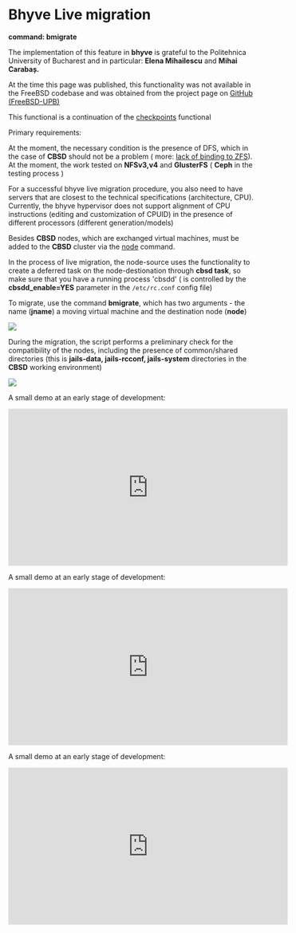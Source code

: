 # Bhyve Live migration

**command: bmigrate**

The implementation of this feature in **bhyve** is grateful to the Politehnica University of Bucharest and in particular: **Elena Mihailescu** and **Mihai Carabaș.**

At the time this page was published, this functionality was not available in the FreeBSD codebase and was obtained from the project page on [GitHub (FreeBSD-UPB)](https://github.com/FreeBSD-UPB)

This functional is a continuation of the [checkpoints](https://www.bsdstore.ru/en/12.0.x/wf_bcheckpoint_ssi.html) functional

Primary requirements:

At the moment, the necessary condition is the presence of DFS, which in the case of **CBSD** should not be a problem ( more: [lack of binding to ZFS](https://www.bsdstore.ru/en/articles/cbsd_with_dfs.html)). At the moment, the work tested on **NFSv3,v4** and **GlusterFS** ( **Ceph** in the testing process )

For a successful bhyve live migration procedure, you also need to have servers that are closest to the technical specifications (architecture, CPU). Currently, the bhyve hypervisor does not support alignment of CPU instructions (editing and customization of CPUID) in the presence of different processors (different generation/models)

Besides **CBSD** nodes, which are exchanged virtual machines, must be added to the **CBSD** cluster via the [node](https://www.bsdstore.ru/en/12.0.x/wf_node_add_ssi.html) command.

In the process of live migration, the node-source uses the functionality to create a deferred task on the node-destionation through **cbsd task**, so make sure that you have a running process 'cbsdd' ( is controlled by the **cbsdd_enable=YES** parameter in the `/etc/rc.conf` config file)

To migrate, use the command **bmigrate**, which has two arguments - the name (**jname**) a moving virtual machine and the destination node (**node**)


![](https://www.bsdstore.ru/img/bmigration1.png)

During the migration, the script performs a preliminary check for the compatibility of the nodes, including the presence of common/shared directories (this is **jails-data, jails-rcconf, jails-system** directories in the **CBSD** working environment)

![](https://www.bsdstore.ru/img/bmigration2.png)

A small demo at an early stage of development:

<iframe width="560" height="315" src="https://www.youtube.com/embed/-IYNSBhtJqw" frameborder="0" allow="accelerometer; autoplay; encrypted-media; gyroscope; picture-in-picture" allowfullscreen></iframe>

A small demo at an early stage of development:

<iframe width="560" height="315" src="https://www.youtube.com/embed/EyEtw8vEcxE" frameborder="0" allow="accelerometer; autoplay; encrypted-media; gyroscope; picture-in-picture" allowfullscreen></iframe>

A small demo at an early stage of development:

<iframe width="560" height="315" src="https://www.youtube.com/embed/q94ZaP2Nqvo" frameborder="0" allow="accelerometer; autoplay; encrypted-media; gyroscope; picture-in-picture" allowfullscreen></iframe>
